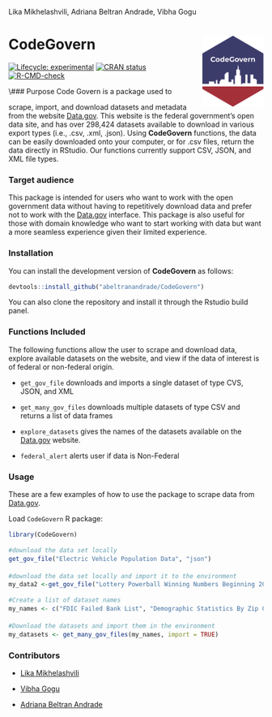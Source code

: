 Lika Mikhelashvili, Adriana Beltran Andrade, Vibha Gogu

<!-- README.md is generated from README.Rmd. Please edit that file -->

# CodeGovern <img src="data-raw/hex_codegovern_US_colors.png" align="right" height=140/>

<!-- badges: start -->

[![Lifecycle:
experimental](https://img.shields.io/badge/lifecycle-experimental-orange.svg)](https://lifecycle.r-lib.org/articles/stages.html#experimental)
[![CRAN
status](https://www.r-pkg.org/badges/version/CodeGovern)](https://CRAN.R-project.org/package=CodeGovern)
[![R-CMD-check](https://github.com/abeltranandrade/CodeGovern/actions/workflows/R-CMD-check.yaml/badge.svg)](https://github.com/abeltranandrade/CodeGovern/actions/workflows/R-CMD-check.yaml)
<!-- badges: end --> \### Purpose Code Govern is a package used to
scrape, import, and download datasets and metadata from the website
[Data.gov](https://data.gov/). This website is the federal government’s
open data site, and has over 298,424 datasets available to download in
various export types (i.e., .csv, .xml, .json). Using **CodeGovern**
functions, the data can be easily downloaded onto your computer, or for
.csv files, return the data directly in RStudio. Our functions currently
support CSV, JSON, and XML file types.

### Target audience

This package is intended for users who want to work with the open
government data without having to repetitively download data and prefer
not to work with the [Data.gov](https://data.gov/) interface. This
package is also useful for those with domain knowledge who want to start
working with data but want a more seamless experience given their
limited experience.

### Installation

You can install the development version of **CodeGovern** as follows:

``` r
devtools::install_github("abeltranandrade/CodeGovern")
```

You can also clone the repository and install it through the Rstudio
build panel.

### Functions Included

The following functions allow the user to scrape and download data,
explore available datasets on the website, and view if the data of
interest is of federal or non-federal origin.

-   `get_gov_file` downloads and imports a single dataset of type CVS,
    JSON, and XML

-   `get_many_gov_files` downloads multiple datasets of type CSV and
    returns a list of data frames

-   `explore_datasets` gives the names of the datasets available on the
    [Data.gov](https://data.gov/) website.

-   `federal_alert` alerts user if data is Non-Federal

### Usage

These are a few examples of how to use the package to scrape data from
[Data.gov](https://data.gov/).

Load `CodeGovern` R package:

``` r
library(CodeGovern)
```

``` r
#download the data set locally
get_gov_file("Electric Vehicle Population Data", "json") 

#download the data set locally and import it to the environment
my_data2 <-get_gov_file("Lottery Powerball Winning Numbers Beginning 2010", "csv") 
```

``` r
#Create a list of dataset names
my_names <- c("FDIC Failed Bank List", "Demographic Statistics By Zip Code")

#Download the datasets and import them in the environment
my_datasets <- get_many_gov_files(my_names, import = TRUE)
```

### Contributors

-   [Lika Mikhelashvili](https://github.com/lmikhelashvili)

-   [Vibha Gogu](https://github.com/vibhagogu)

-   [Adriana Beltran Andrade](https://github.com/abeltranandrade)
